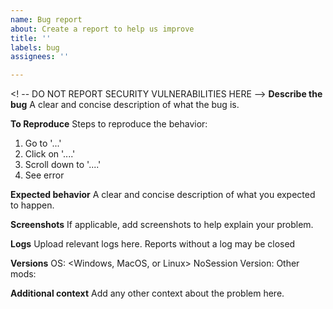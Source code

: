 ```yaml
---
name: Bug report
about: Create a report to help us improve
title: ''
labels: bug
assignees: ''

---
```


<! -- DO NOT REPORT SECURITY VULNERABILITIES HERE --> 
**Describe the bug**
A clear and concise description of what the bug is.

**To Reproduce**
Steps to reproduce the behavior:
1. Go to '...'
2. Click on '....'
3. Scroll down to '....'
4. See error

**Expected behavior**
A clear and concise description of what you expected to happen.

**Screenshots**
If applicable, add screenshots to help explain your problem.

**Logs**
Upload relevant logs here. Reports without a log may be closed

**Versions**
OS: <Windows, MacOS, or Linux>
NoSession Version: 
Other mods: 

**Additional context**
Add any other context about the problem here.
